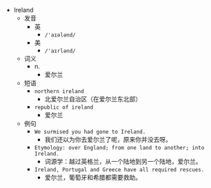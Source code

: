 - Ireland
  - 发音
    - 英
      - `/'aɪələnd/`
    - 美
      - `/'aɪrlənd/`
  - 词义
    - n.
      - 爱尔兰
  - 短语
    - `northern ireland`
      - 北爱尔兰自治区（在爱尔兰东北部） 
    - `republic of ireland`
      - 爱尔兰 
  - 例句
    - `We surmised you had gone to Ireland.`
      - 我们还以为你去爱尔兰了呢，原来你并没去呀。
    - `Etymology: over England; from one land to another; into Ireland.`
      - 词源学：越过英格兰，从一个陆地到另一个陆地，爱尔兰。
    - `Ireland, Portugal and Greece have all required rescues.`
      - 爱尔兰，葡萄牙和希腊都需要救助。

